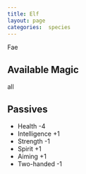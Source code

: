 ```yaml
---
title: Elf
layout: page
categories:  species
---
```

Fae

## Available Magic
all

## Passives
- Health -4
- Intelligence +1
- Strength -1
- Spirit +1
- Aiming +1
- Two-handed -1
